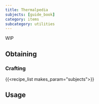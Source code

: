 ```yaml
---
title: Thermalpedia
subjects: [guide_book]
category: items
subcategory: utilities
---
```


WIP

Obtaining
---------

### Crafting
{{<recipe_list makes_param="subjects">}}

Usage
-----
